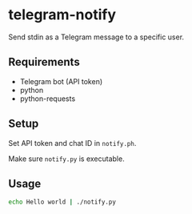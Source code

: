 # telegram-notify

Send stdin as a Telegram message to a specific user.

## Requirements

- Telegram bot (API token)
- python
- python-requests

## Setup

Set API token and chat ID in `notify.ph`.

Make sure `notify.py` is executable.

## Usage

```bash
echo Hello world | ./notify.py
```

